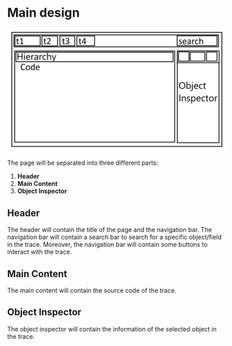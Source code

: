 # Main design

![Main design of the page](res/MainDesign.png)

The page will be separated into three different parts:

1. **Header**
2. **Main Content**
3. **Object Inspector**

## Header
The header will contain the title of the page and the navigation bar.
The navigation bar will contain a search bar to search for a specific object/field in the trace.
Moreover, the navigation bar will contain some buttons to interact with the trace.

## Main Content
The main content will contain the source code of the trace.

## Object Inspector
The object inspector will contain the information of the selected object in the trace.
